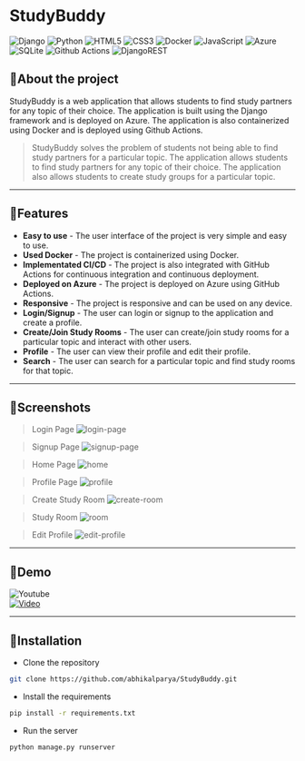 # StudyBuddy 

![Django](https://img.shields.io/badge/django-%23092E20.svg?style=for-the-badge&logo=django&logoColor=white)
![Python](https://img.shields.io/badge/python-3670A0?style=for-the-badge&logo=python&logoColor=ffdd54)
![HTML5](https://img.shields.io/badge/html5-%23E34F26.svg?style=for-the-badge&logo=html5&logoColor=white)
![CSS3](https://img.shields.io/badge/css3-%231572B6.svg?style=for-the-badge&logo=css3&logoColor=white)
![Docker](https://img.shields.io/badge/docker-%230db7ed.svg?style=for-the-badge&logo=docker&logoColor=white)
![JavaScript](	https://img.shields.io/badge/JavaScript-F7DF1E?style=for-the-badge&logo=javascript&logoColor=black)
![Azure](https://img.shields.io/badge/azure-%230072C6.svg?style=for-the-badge&logo=microsoftazure&logoColor=white)
![SQLite](https://img.shields.io/badge/sqlite-%2307405e.svg?style=for-the-badge&logo=sqlite&logoColor=white)
![Github Actions](https://img.shields.io/badge/GitHub_Actions-2088FF?style=for-the-badge&logo=github-actions&logoColor=white)
![DjangoREST](https://img.shields.io/badge/DJANGO-REST-ff1709?style=for-the-badge&logo=django&logoColor=white&color=ff1709&labelColor=gray)


## 📝About the project

StudyBuddy is a web application that allows students to find study partners for any topic of their choice. The application is built using the Django framework and is deployed on Azure. The application is also containerized using Docker and is deployed using Github Actions.

 > StudyBuddy solves the problem of students not being able to find study partners for a particular topic. The application allows students to find study partners for any topic of their choice. The application also allows students to create study groups for a particular topic.

---

## 🔮Features

- **Easy to use** - The user interface of the project is very simple and easy to use.
- **Used Docker** - The project is containerized using Docker. 
- **Implementated CI/CD** - The project is also integrated with GitHub Actions for continuous integration and continuous deployment.
- **Deployed on Azure** - The project is deployed on Azure using GitHub Actions.
- **Responsive** - The project is responsive and can be used on any device.
- **Login/Signup** - The user can login or signup to the application and create a profile.
- **Create/Join Study Rooms** - The user can create/join study rooms for a particular topic and interact with other users.
- **Profile** - The user can view their profile and edit their profile.
- **Search** - The user can search for a particular topic and find study rooms for that topic.

---

## 📸Screenshots

>Login Page
![login-page](https://user-images.githubusercontent.com/81465377/216761524-6e08761a-7d7d-40b6-9949-ba2bdc0a5a2a.jpg)

>Signup Page
![signup-page](https://user-images.githubusercontent.com/81465377/216761550-02830aa7-c529-413c-b8e1-4436a02fe910.jpg)

>Home Page
![home](https://user-images.githubusercontent.com/81465377/216761576-5e4621d2-953d-41ad-b8dd-6f5ff65993ef.jpg)

>Profile Page
![profile](https://user-images.githubusercontent.com/81465377/216761593-c2085db8-b5a1-4a5b-80df-759d2224ac14.jpg)

>Create Study Room
![create-room](https://user-images.githubusercontent.com/81465377/216761626-c729058a-5609-4478-845c-418fb95c4085.jpg)

>Study Room
![room](https://user-images.githubusercontent.com/81465377/216761652-35407aa9-1dff-406b-86fc-df1659b6f4d8.jpg)

>Edit Profile
![edit-profile](https://user-images.githubusercontent.com/81465377/216761663-86396871-c40c-41e2-a9b9-3f5a8b0dcee7.jpg)

---

## 🎥Demo
![Youtube](https://img.shields.io/badge/YouTube-FF0000?style=for-the-badge&logo=youtube&logoColor=white) <br>
[![Video](https://img.youtube.com/vi/GReHXtIDayg/0.jpg)](https://www.youtube.com/watch?v=GReHXtIDayg)

--- 

## 📂Installation

- Clone the repository

```bash
git clone https://github.com/abhikalparya/StudyBuddy.git
```

- Install the requirements

```bash
pip install -r requirements.txt
```

- Run the server

```bash
python manage.py runserver
```
